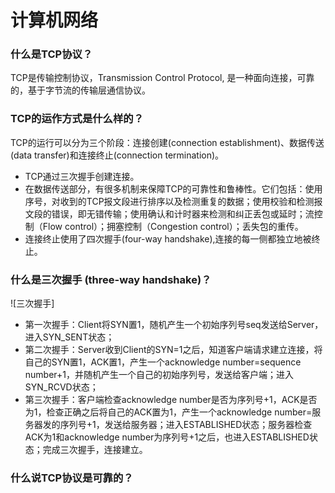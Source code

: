 # 计算机网络

### 什么是TCP协议？

TCP是传输控制协议，Transmission Control Protocol, 是一种面向连接，可靠的，基于字节流的传输层通信协议。

### TCP的运作方式是什么样的？

TCP的运行可以分为三个阶段：连接创建(connection establishment)、数据传送(data transfer)和连接终止(connection termination)。
- TCP通过三次握手创建连接。
- 在数据传送部分，有很多机制来保障TCP的可靠性和鲁棒性。它们包括：使用序号，对收到的TCP报文段进行排序以及检测重复的数据；使用校验和检测报文段的错误，即无错传输；使用确认和计时器来检测和纠正丢包或延时；流控制（Flow control）；拥塞控制（Congestion control）；丢失包的重传。
- 连接终止使用了四次握手(four-way handshake),连接的每一侧都独立地被终止。




### 什么是三次握手 (three-way handshake)？

![三次握手]

- 第一次握手：Client将SYN置1，随机产生一个初始序列号seq发送给Server，进入SYN_SENT状态；
- 第二次握手：Server收到Client的SYN=1之后，知道客户端请求建立连接，将自己的SYN置1，ACK置1，产生一个acknowledge number=sequence number+1，并随机产生一个自己的初始序列号，发送给客户端；进入SYN_RCVD状态；
- 第三次握手：客户端检查acknowledge number是否为序列号+1，ACK是否为1，检查正确之后将自己的ACK置为1，产生一个acknowledge number=服务器发的序列号+1，发送给服务器；进入ESTABLISHED状态；服务器检查ACK为1和acknowledge number为序列号+1之后，也进入ESTABLISHED状态；完成三次握手，连接建立。

### 什么说TCP协议是可靠的？